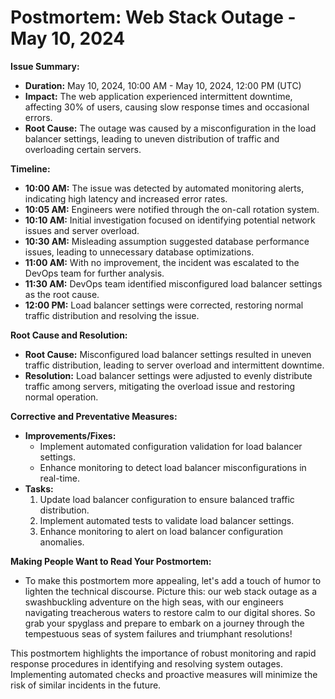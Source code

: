 # Postmortem: Web Stack Outage - May 10, 2024

**Issue Summary:**
- **Duration:** May 10, 2024, 10:00 AM - May 10, 2024, 12:00 PM (UTC)
- **Impact:** The web application experienced intermittent downtime, affecting 30% of users, causing slow response times and occasional errors.
- **Root Cause:** The outage was caused by a misconfiguration in the load balancer settings, leading to uneven distribution of traffic and overloading certain servers.

**Timeline:**
- **10:00 AM:** The issue was detected by automated monitoring alerts, indicating high latency and increased error rates.
- **10:05 AM:** Engineers were notified through the on-call rotation system.
- **10:10 AM:** Initial investigation focused on identifying potential network issues and server overload.
- **10:30 AM:** Misleading assumption suggested database performance issues, leading to unnecessary database optimizations.
- **11:00 AM:** With no improvement, the incident was escalated to the DevOps team for further analysis.
- **11:30 AM:** DevOps team identified misconfigured load balancer settings as the root cause.
- **12:00 PM:** Load balancer settings were corrected, restoring normal traffic distribution and resolving the issue.

**Root Cause and Resolution:**
- **Root Cause:** Misconfigured load balancer settings resulted in uneven traffic distribution, leading to server overload and intermittent downtime.
- **Resolution:** Load balancer settings were adjusted to evenly distribute traffic among servers, mitigating the overload issue and restoring normal operation.

**Corrective and Preventative Measures:**
- **Improvements/Fixes:**
  - Implement automated configuration validation for load balancer settings.
  - Enhance monitoring to detect load balancer misconfigurations in real-time.
- **Tasks:**
  1. Update load balancer configuration to ensure balanced traffic distribution.
  2. Implement automated tests to validate load balancer settings.
  3. Enhance monitoring to alert on load balancer configuration anomalies.
  
**Making People Want to Read Your Postmortem:**
- To make this postmortem more appealing, let's add a touch of humor to lighten the technical discourse. Picture this: our web stack outage as a swashbuckling adventure on the high seas, with our engineers navigating treacherous waters to restore calm to our digital shores. So grab your spyglass and prepare to embark on a journey through the tempestuous seas of system failures and triumphant resolutions!

This postmortem highlights the importance of robust monitoring and rapid response procedures in identifying and resolving system outages. Implementing automated checks and proactive measures will minimize the risk of similar incidents in the future.


